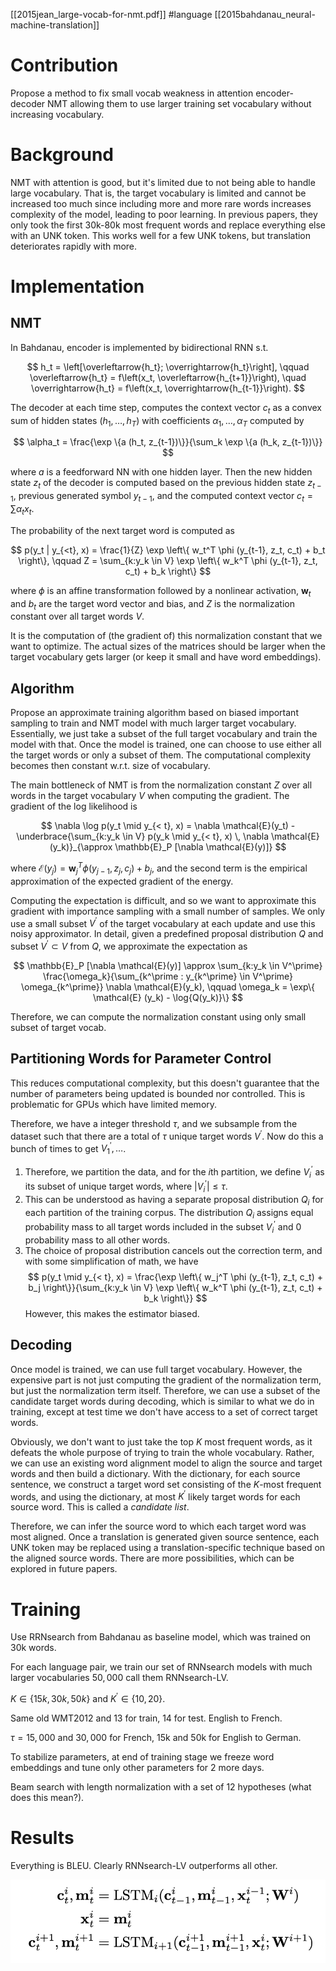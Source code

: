 [[2015jean_large-vocab-for-nmt.pdf]]
#language
[[2015bahdanau_neural-machine-translation]]

# Contribution

   Propose a method to fix small vocab weakness in attention encoder-decoder NMT allowing them to use larger training set vocabulary without increasing vocabulary. 
 
# Background 

   NMT with attention is good, but it's limited due to not being able to handle large vocabulary. That is, the target vocabulary is limited and cannot be increased too much since including more and more rare words increases complexity of the model, leading to poor learning. In previous papers, they only took the first 30k-80k most frequent words and replace everything else with an UNK token. This works well for a few UNK tokens, but translation deteriorates rapidly with more. 

# Implementation 

## NMT  

   In Bahdanau, encoder is implemented by bidirectional RNN s.t. 

   $$
      h_t = \left[\overleftarrow{h_t}; \overrightarrow{h_t}\right], \qquad \overleftarrow{h_t} = f\left(x_t, \overleftarrow{h_{t+1}}\right), \quad \overrightarrow{h_t} = f\left(x_t, \overrightarrow{h_{t-1}}\right).
   $$

   The decoder at each time step, computes the context vector $c_t$ as a convex sum of hidden states $(h_1, \ldots, h_T)$ with coefficients $\alpha_1, \ldots, \alpha_T$ computed by 

   $$
      \alpha_t = \frac{\exp \{a (h_t, z_{t-1})\}}{\sum_k \exp \{a (h_k, z_{t-1})\}}
   $$

   where $a$ is a feedforward NN with one hidden layer. Then the new hidden state $z_t$ of the decoder is computed based on the previous hidden state $z_{t-1}$, previous generated symbol $y_{t-1}$, and the computed context vector $c_t = \sum \alpha_t x_t$. 

   The probability of the next target word is computed as 

   $$
      p(y_t | y_{<t}, x) = \frac{1}{Z} \exp \left\{ w_t^T \phi (y_{t-1}, z_t, c_t) + b_t \right\}, \qquad Z = \sum_{k:y_k \in V} \exp \left\{ w_k^T \phi (y_{t-1}, z_t, c_t) + b_k \right\}
   $$

   where $\phi$ is an affine transformation followed by a nonlinear activation, $\mathbf{w}_t$ and $b_t$ are the target word vector and bias, and $Z$ is the normalization constant over all target words $V$. 

   It is the computation of (the gradient of) this normalization constant that we want to optimize. The actual sizes of the matrices should be larger when the target vocabulary gets larger (or keep it small and have word embeddings). 

## Algorithm 

   Propose an approximate training algorithm based on biased important sampling to train and NMT model with much larger target vocabulary. Essentially, we just take a subset of the full target vocabulary and train the model with that. Once the model is trained, one can choose to use either all the target words or only a subset of them. The computational complexity becomes then constant w.r.t. size of vocabulary. 

   The main bottleneck of NMT is from the normalization constant $Z$ over all words in the target vocabulary $V$ when computing the gradient. The gradient of the log likelihood is 

   $$
      \nabla \log p(y_t \mid y_{< t}, x) = \nabla \mathcal{E}(y_t) - \underbrace{\sum_{k:y_k \in V} p(y_k \mid y_{< t}, x) \, \nabla \mathcal{E} (y_k)}_{\approx \mathbb{E}_P [\nabla \mathcal{E}(y)]}
   $$

   where $\mathcal{E}(y_j) = \mathbf{w}_j^T \phi(y_{j-1}, z_j, c_j) + b_j$, and the second term is the empirical approximation of the expected gradient of the energy. 

   Computing the expectation is difficult, and so we want to approximate this gradient with importance sampling with a small number of samples. We only use a small subset $V^\prime$ of the target vocabulary at each update and use this noisy approximator. In detail, given a predefined proposal distribution $Q$ and subset $V^\prime \subset V$ from $Q$, we approximate the expectation as 

   $$
      \mathbb{E}_P [\nabla \mathcal{E}(y)] \approx \sum_{k:y_k \in V^\prime} \frac{\omega_k}{\sum_{k^\prime : y_{k^\prime} \in V^\prime} \omega_{k^\prime}} \nabla \mathcal{E}(y_k), \qquad \omega_k = \exp\{ \mathcal{E} (y_k) - \log{Q(y_k)}\} 
   $$

   Therefore, we can compute the normalization constant using only small subset of target vocab. 

## Partitioning Words for Parameter Control 

   This reduces computational complexity, but this doesn't guarantee that the number of parameters being updated is bounded nor controlled. This is problematic for GPUs which have limited memory. 

   Therefore, we have a integer threshold $\tau$, and we subsample from the dataset such that there are a total of $\tau$ unique target words $V^\prime$. Now do this a bunch of times to get $V_1^\prime, \ldots$. 
   1. Therefore, we partition the data, and for the $i$th partition, we define $V_i^\prime$ as its subset of unique target words, where $|V_i^\prime| \leq \tau$. 
   2. This can be understood as having a separate proposal distribution $Q_i$ for each partition of the training corpus. The distribution $Q_i$ assigns equal probability mass to all target words included in the subset $V_i^\prime$ and $0$ probability mass to all other words. 
   3. The choice of proposal distribution cancels out the correction term, and with some simplification of math, we have 
   $$
      p(y_t \mid y_{< t}, x) = \frac{\exp \left\{ w_j^T \phi (y_{t-1}, z_t, c_t) + b_j \right\}}{\sum_{k:y_k \in V} \exp \left\{ w_k^T \phi (y_{t-1}, z_t, c_t) + b_k \right\}}
   $$
   However, this makes the estimator biased. 

## Decoding 

   Once model is trained, we can use full target vocabulary. However, the expensive part is not just computing the gradient of the normalization term, but just the normalization term itself. Therefore, we can use a subset of the candidate target words during decoding, which is similar to what we do in training, except at test time we don't have access to a set of correct target words. 

   Obviously, we don't want to just take the top $K$ most frequent words, as it defeats the whole purpose of trying to train the whole vocabulary. Rather, we can use an existing word alignment model to align the source and target words and then build a dictionary. With the dictionary, for each source sentence, we construct a target word set consisting of the $K$-most frequent words, and using the dictionary, at most $K^\prime$ likely target words for each source word. This is called a *candidate list*. 
   
   Therefore, we can infer the source word to which each target word was most aligned. Once a translation is generated given source sentence, each UNK token may be replaced using a translation-specific technique based on the aligned source words. There are more possibilities, which can be explored in future papers. 

# Training 

   Use RRNsearch from Bahdanau as baseline model, which was trained on 30k words. 

   For each language pair, we train our set of RNNsearch models with much larger vocabularies $50,000$ call them RNNsearch-LV. 

   $K \in \{15k, 30k, 50k\}$ and $K^\prime \in \{10, 20\}$.

   Same old WMT2012 and 13 for train, 14 for test. English to French. 

   $\tau = 15,000$ and $30,000$ for French, 15k and 50k for English to German. 

   To stabilize parameters, at end of training stage we freeze word embeddings and tune only other parameters for 2 more days. 

   Beam search with length normalization with a set of 12 hypotheses (what does this mean?). 


# Results 

   Everything is BLEU. Clearly RNNsearch-LV outperforms all other. 

   ![image](img/large-vocab-nmt.png)
